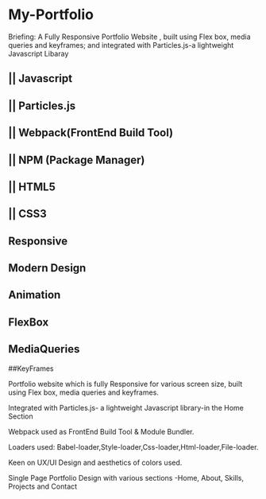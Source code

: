 # My-Portfolio

Briefing: A Fully Responsive Portfolio Website , built using Flex box, media queries and keyframes; and integrated with Particles.js-a lightweight Javascript Libaray

## || Javascript

## || Particles.js

## || Webpack(FrontEnd Build Tool)

## || NPM (Package Manager)

## || HTML5

## || CSS3


## Responsive

## Modern Design

## Animation

## FlexBox

## MediaQueries

##KeyFrames


Portfolio website which is fully Responsive for various screen size, built using Flex box, media queries and keyframes.

Integrated with Particles.js- a lightweight Javascript library-in the Home Section

Webpack used as FrontEnd Build Tool & Module Bundler. 

Loaders used: Babel-loader,Style-loader,Css-loader,Html-loader,File-loader.

Keen on UX/UI Design and aesthetics of colors used. 

Single Page Portfolio Design with various sections -Home, About, Skills, Projects and Contact 

